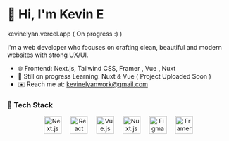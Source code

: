# 👋 Hi, I'm Kevin E
kevinelyan.vercel.app  ( On progress :) ) 

I'm a web developer who focuses on crafting clean, beautiful and modern websites with strong UX/UI.



- 🌐 Frontend: Next.js, Tailwind CSS, Framer , Vue , Nuxt 
- 🧠 Still on progress Learning: Nuxt & Vue  ( Project Uploaded Soon )
- ✉️ Reach me at: kevinelyanwork@gmail.com


### 🧰 Tech Stack

<p align="center">
  <img src="https://cdn.jsdelivr.net/gh/devicons/devicon/icons/nextjs/nextjs-original.svg" alt="Next.js" title="Next.js" width="40" height="40"/>
  &nbsp;&nbsp;&nbsp;
  
  <img src="https://cdn.jsdelivr.net/gh/devicons/devicon/icons/react/react-original.svg" alt="React" title="React" width="40" height="40"/>
  &nbsp;&nbsp;&nbsp;
  
  <img src="https://cdn.jsdelivr.net/gh/devicons/devicon/icons/vuejs/vuejs-original.svg" alt="Vue.js" title="Vue.js" width="40" height="40"/>
  &nbsp;&nbsp;&nbsp;
  
  <img src="https://cdn.jsdelivr.net/gh/devicons/devicon/icons/nuxtjs/nuxtjs-original.svg" alt="Nuxt.js" title="Nuxt.js" width="40" height="40"/>
  &nbsp;&nbsp;&nbsp;
  
  <img src="https://cdn.jsdelivr.net/gh/devicons/devicon/icons/figma/figma-original.svg" alt="Figma" title="Figma" width="40" height="40"/>
  &nbsp;&nbsp;&nbsp;

  <img src="https://raw.githubusercontent.com/gilbarbara/logos/main/logos/framer.svg" alt="Framer Motion" title="Framer Motion" width="40" height="40"/>
</p>


